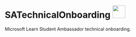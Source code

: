 # SATechnicalOnboarding <img src="https://github.com/ksupasate/SATechnicalOnboarding/blob/main/icon.png" width="40" height="40">
Microsoft Learn Student Ambassador technical onboarding. 
